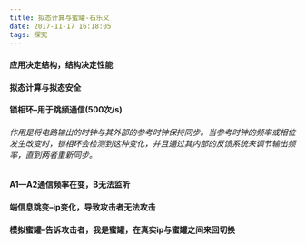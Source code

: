 ```yaml
---
title: 拟态计算与蜜罐-石乐义
date: 2017-11-17 16:18:05
tags: 探究
---
```



#### 应用决定结构，结构决定性能
#### 拟态计算与拟态安全
#### 锁相环–用于跳频通信(500次/s)
###### 作用是将电路输出的时钟与其外部的参考时钟保持同步。当参考时钟的频率或相位发生改变时，锁相环会检测到这种变化，并且通过其内部的反馈系统来调节输出频率，直到两者重新同步。
#### A1—A2通信频率在变，B无法监听
#### 端信息跳变–ip变化，导致攻击者无法攻击
#### 模拟蜜罐–告诉攻击者，我是蜜罐，在真实ip与蜜罐之间来回切换